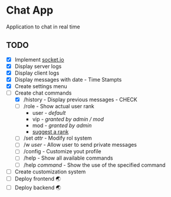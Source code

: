 # Chat App

Application to chat in real time

## TODO

- [x] Implement <a href="https://socket.io/" target="blank">socket.io</a>
- [x] Display server logs
- [x] Display client logs
- [x] Display messages with date - Time Stampts
- [x] Create settings menu
- [ ] Create chat commands
  - [x] /history - Display previous messages - CHECK
  - [ ] /role - Show actual user rank
    - user - <em>default</em>
    - vip - <em>granted by admin / mod</em>
    - mod - <em>granted by admin</em>
    - <a href="mailto:gabrielcrackpro2001@gmail.com">suggest a rank</a>
  - [ ] /set <em>attr </em> - Modify rol system
  - [ ] /w <em>user</em> - Allow user to send private messages
  - [ ] /config - Customize yout profile
  - [ ] /help - Show all available commands
  - [ ] /help <em>command</em> - Show the use of the specified command
- [ ] Create customization system
- [ ] Deploy frontend 🌏
- [ ] Deploy backend 🌏
